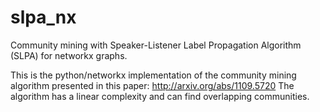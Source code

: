 # slpa_nx
Community mining with Speaker-Listener Label Propagation Algorithm (SLPA) for networkx graphs.

This is the python/networkx implementation of the community mining algorithm presented in this paper: http://arxiv.org/abs/1109.5720
The algorithm has a linear complexity and can find overlapping communities.
